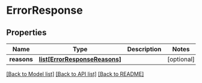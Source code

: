 # ErrorResponse

## Properties
Name | Type | Description | Notes
------------ | ------------- | ------------- | -------------
**reasons** | [**list[ErrorResponseReasons]**](ErrorResponseReasons.md) |  | [optional] 

[[Back to Model list]](../README.md#documentation-for-models) [[Back to API list]](../README.md#documentation-for-api-endpoints) [[Back to README]](../README.md)



